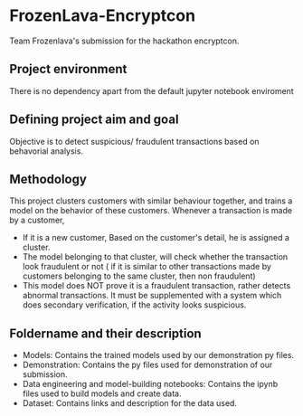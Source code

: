 # FrozenLava-Encryptcon
Team Frozenlava's submission for the hackathon encryptcon.

## Project environment 

There is no dependency apart from the default jupyter notebook enviroment

## Defining project aim and goal

Objective is to detect suspicious/ fraudulent transactions based on behavorial analysis.

## Methodology
This project clusters customers with similar behaviour together, and trains a model on the behavior of these customers. Whenever a transaction is made by a customer,

- If it is a new customer, Based on the customer's detail, he is assigned a cluster.
- The model belonging to that cluster, will check whether the transaction look fraudulent or not ( if it is similar to other transactions made by customers belonging to the same cluster, then non fraudulent)
- This model does NOT prove it is a fraudulent transaction, rather detects abnormal transactions. It must be supplemented with a system which does secondary verification, if the activity looks suspicious.
  
## Foldername and their description

- Models: Contains the trained models used by our demonstration py files.
- Demonstration: Contains the py files used for demonstration of our submission.
- Data engineering and model-building notebooks: Contains the ipynb files used to build models and create data.
- Dataset: Contains links and description for the data used.



